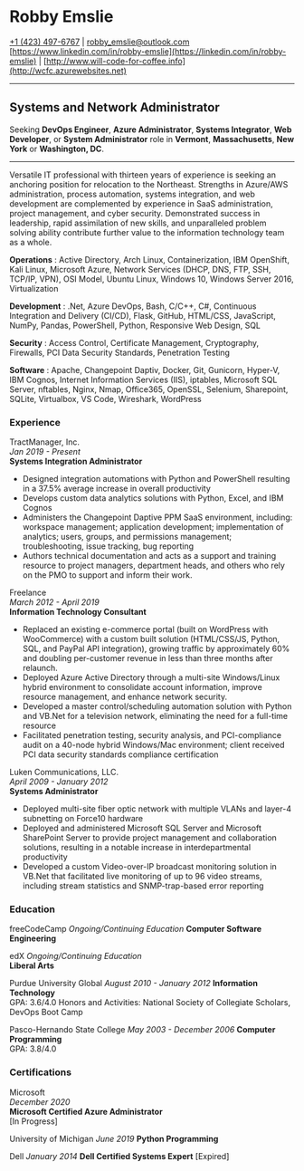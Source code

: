 # Robby Emslie

[+1 (423) 497-6767](tel:+14234976767) | [robby_emslie@outlook.com](mailto:robby_emslie@outlook.com)  
[https://www.linkedin.com/in/robby-emslie](https://linkedin.com/in/robby-emslie) | [http://www.will-code-for-coffee.info](http://wcfc.azurewebsites.net)

---

## Systems and Network Administrator

Seeking **DevOps Engineer**, **Azure Administrator**, **Systems Integrator**, **Web Developer**, or **System Administrator** role in **Vermont**, **Massachusetts**, **New York** or **Washington, DC**.

---

Versatile IT professional with thirteen years of experience is seeking an anchoring position for relocation to the Northeast. Strengths in Azure/AWS administration, process automation, systems integration, and web development are complemented by experience in SaaS administration, project management, and cyber security. Demonstrated success in leadership, rapid assimilation of new skills, and unparalleled problem solving ability contribute further value to the information technology team as a whole.

**Operations**
: Active Directory, Arch Linux, Containerization, IBM OpenShift, Kali Linux, Microsoft Azure, Network Services (DHCP, DNS, FTP, SSH, TCP/IP, VPN), OSI Model, Ubuntu Linux, Windows 10, Windows Server 2016, Virtualization

**Development**
: .Net, Azure DevOps, Bash, C/C++, C#, Continuous Integration and Delivery (CI/CD), Flask, GitHub, HTML/CSS, JavaScript, NumPy, Pandas, PowerShell, Python, Responsive Web Design, SQL

**Security**
: Access Control, Certificate Management, Cryptography, Firewalls, PCI Data Security Standards, Penetration Testing

**Software**
: Apache, Changepoint Daptiv, Docker, Git, Gunicorn, Hyper-V, IBM Cognos, Internet Information Services (IIS), iptables, Microsoft SQL Server, nftables, Nginx, Nmap, Office365, OpenSSL, Selenium, Sharepoint, SQLite, Virtualbox, VS Code, Wireshark, WordPress

### Experience

TractManager, Inc.  
_Jan 2019 - Present_  
**Systems Integration Administrator**

* Designed integration automations with Python and PowerShell resulting in a 37.5% average increase in overall productivity
* Develops custom data analytics solutions with Python, Excel, and IBM Cognos
* Administers the Changepoint Daptive PPM SaaS environment, including: workspace management; application development; implementation of analytics; users, groups, and permissions management; troubleshooting, issue tracking, bug reporting
* Authors technical documentation and acts as a support and training resource to project managers, department heads, and others who rely on the PMO to support and inform their work.

Freelance  
_March 2012 - April 2019_  
**Information Technology Consultant**

* Replaced an existing e-commerce portal (built on WordPress with WooCommerce) with a custom built solution (HTML/CSS/JS, Python, SQL, and PayPal API integration), growing traffic by approximately 60% and doubling per-customer revenue in less than three months after relaunch.
* Deployed Azure Active Directory through a multi-site Windows/Linux hybrid environment to consolidate account information, improve resource management, and enhance network security.
* Developed a master control/scheduling automation solution with Python and VB.Net for a television network, eliminating the need for a full-time resource
* Facilitated penetration testing, security analysis, and PCI-compliance audit on a 40-node hybrid Windows/Mac environment; client received PCI data security standards compliance certification

Luken Communications, LLC.  
_April 2009 - January 2012_  
**Systems Administrator**

* Deployed multi-site fiber optic network with multiple VLANs and layer-4 subnetting on Force10 hardware
* Deployed and administered Microsoft SQL Server and Microsoft SharePoint Server to provide project management and collaboration solutions, resulting in a notable increase in interdepartmental productivity
* Developed a custom Video-over-IP broadcast monitoring solution in VB.Net that facilitated live monitoring of up to 96 video streams, including stream statistics and SNMP-trap-based error reporting

### Education

freeCodeCamp
_Ongoing/Continuing Education_
**Computer Software Engineering**

edX
_Ongoing/Continuing Education_  
**Liberal Arts**

Purdue University Global
_August 2010 - January 2012_
**Information Technology**  
GPA: 3.6/4.0
Honors and Activities: National Society of Collegiate Scholars, DevOps Boot Camp

Pasco-Hernando State College
_May 2003 - December 2006_
**Computer Programming**  
GPA: 3.8/4.0

### Certifications

Microsoft  
_December 2020_  
**Microsoft Certified Azure Administrator**  
[In Progress]

University of Michigan
_June 2019_
**Python Programming**

Dell
_January 2014_
**Dell Certified Systems Expert**
[Expired]